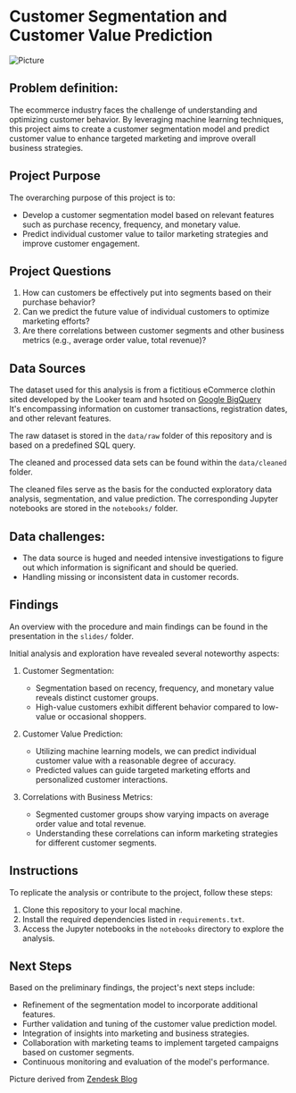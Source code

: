 # Customer Segmentation and Customer Value Prediction

![Picture](https://d1eipm3vz40hy0.cloudfront.net/images/AMER/customersegmentation.jpg)

## Problem definition:

The ecommerce industry faces the challenge of understanding and optimizing customer behavior. 
By leveraging machine learning techniques, this project aims to create a customer segmentation model and predict customer value to enhance targeted marketing and improve overall business strategies.

## Project Purpose

The overarching purpose of this project is to:

- Develop a customer segmentation model based on relevant features such as purchase recency, frequency, and monetary value.
- Predict individual customer value to tailor marketing strategies and improve customer engagement.


## Project Questions

1. How can customers be effectively put into segments  based on their purchase behavior?
2. Can we predict the future value of individual customers to optimize marketing efforts?
3. Are there correlations between customer segments and other business metrics (e.g., average order value, total revenue)?


## Data Sources

The dataset used for this analysis is from a fictitious eCommerce clothin sited developed by the Looker team and hsoted on [Google BigQuery](https://console.cloud.google.com/marketplace/product/bigquery-public-data/thelook-ecommerce?hl=de&project=prime-poetry-400408)  
It's encompassing information on customer transactions, registration dates, and other relevant features.

The raw dataset is stored in the `data/raw` folder of this repository and is based on a predefined SQL query.

The cleaned and processed data sets can be found within the `data/cleaned` folder.

The cleaned files serve as the basis for the conducted exploratory data analysis, segmentation, and value prediction.
The corresponding Jupyter notebooks are stored in the `notebooks/` folder.


## Data challenges:

- The data source is huged and needed intensive investigations to figure out which information is significant and should be queried.
- Handling missing or inconsistent data in customer records.


## Findings

An overview with the procedure and main findings can be found in the presentation in the `slides/` folder.

Initial analysis and exploration have revealed several noteworthy aspects:

1. Customer Segmentation:
   - Segmentation based on recency, frequency, and monetary value reveals distinct customer groups.
   - High-value customers exhibit different behavior compared to low-value or occasional shoppers.

2. Customer Value Prediction:
   - Utilizing machine learning models, we can predict individual customer value with a reasonable degree of accuracy.
   - Predicted values can guide targeted marketing efforts and personalized customer interactions.

3. Correlations with Business Metrics:
   - Segmented customer groups show varying impacts on average order value and total revenue.
   - Understanding these correlations can inform marketing strategies for different customer segments.


## Instructions


To replicate the analysis or contribute to the project, follow these steps:

1. Clone this repository to your local machine.
2. Install the required dependencies listed in `requirements.txt`.
3. Access the Jupyter notebooks in the `notebooks` directory to explore the analysis.

## Next Steps

Based on the preliminary findings, the project's next steps include:

- Refinement of the segmentation model to incorporate additional features.
- Further validation and tuning of the customer value prediction model.
- Integration of insights into marketing and business strategies.
- Collaboration with marketing teams to implement targeted campaigns based on customer segments.
- Continuous monitoring and evaluation of the model's performance.


Picture derived from [Zendesk Blog](https://www.zendesk.com/blog/customer-segmentation/)
